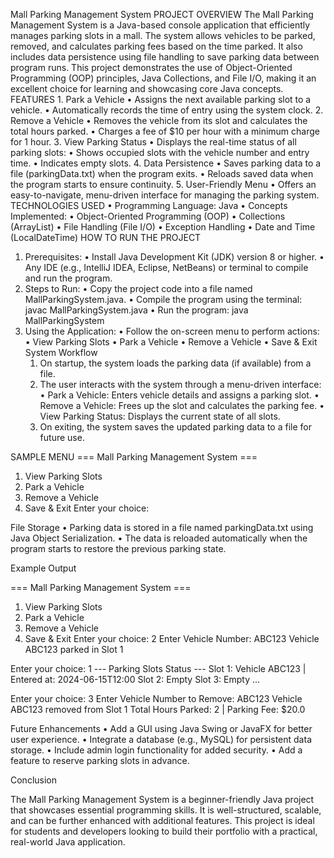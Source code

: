Mall Parking Management System
PROJECT OVERVIEW
The Mall Parking Management System is a Java-based console application that efficiently manages parking slots in a mall. The system allows vehicles to be parked, removed, and calculates parking fees based on the time parked. It also includes data persistence using file handling to save parking data between program runs.
This project demonstrates the use of Object-Oriented Programming (OOP) principles, Java Collections, and File I/O, making it an excellent choice for learning and showcasing core Java concepts.
FEATURES
	1.	Park a Vehicle
	•	Assigns the next available parking slot to a vehicle.
	•	Automatically records the time of entry using the system clock.
	2.	Remove a Vehicle
	•	Removes the vehicle from its slot and calculates the total hours parked.
	•	Charges a fee of $10 per hour with a minimum charge for 1 hour.
	3.	View Parking Status
	•	Displays the real-time status of all parking slots:
	•	Shows occupied slots with the vehicle number and entry time.
	•	Indicates empty slots.
	4.	Data Persistence
	•	Saves parking data to a file (parkingData.txt) when the program exits.
	•	Reloads saved data when the program starts to ensure continuity.
	5.	User-Friendly Menu
	•	Offers an easy-to-navigate, menu-driven interface for managing the parking system.
TECHNOLOGIES USED
	•	Programming Language: Java
	•	Concepts Implemented:
	•	Object-Oriented Programming (OOP)
	•	Collections (ArrayList)
	•	File Handling (File I/O)
	•	Exception Handling
	•	Date and Time (LocalDateTime)
HOW TO RUN THE PROJECT
1.	Prerequisites:
    •	Install Java Development Kit (JDK) version 8 or higher.
    •	Any IDE (e.g., IntelliJ IDEA, Eclipse, NetBeans) or terminal to compile and run the program.
2.	Steps to Run:
    •	Copy the project code into a file named MallParkingSystem.java.
    •	Compile the program using the terminal:
                     javac MallParkingSystem.java
    •	Run the program:
                     java MallParkingSystem
4.	Using the Application:
	•	Follow the on-screen menu to perform actions:
	•	View Parking Slots
	•	Park a Vehicle
	•	Remove a Vehicle
	•	Save & Exit
System Workflow
	1.	On startup, the system loads the parking data (if available) from a file.
	2.	The user interacts with the system through a menu-driven interface:
	•	Park a Vehicle: Enters vehicle details and assigns a parking slot.
	•	Remove a Vehicle: Frees up the slot and calculates the parking fee.
	•	View Parking Status: Displays the current state of all slots.
	3.	On exiting, the system saves the updated parking data to a file for future use.

SAMPLE MENU
=== Mall Parking Management System ===
1. View Parking Slots
2. Park a Vehicle
3. Remove a Vehicle
4. Save & Exit
Enter your choice: 

File Storage
	•	Parking data is stored in a file named parkingData.txt using Java Object Serialization.
	•	The data is reloaded automatically when the program starts to restore the previous parking state.

Example Output

=== Mall Parking Management System ===
1. View Parking Slots
2. Park a Vehicle
3. Remove a Vehicle
4. Save & Exit
Enter your choice: 2
Enter Vehicle Number: ABC123
Vehicle ABC123 parked in Slot 1

Enter your choice: 1
--- Parking Slots Status ---
Slot 1: Vehicle ABC123 | Entered at: 2024-06-15T12:00
Slot 2: Empty
Slot 3: Empty
...

Enter your choice: 3
Enter Vehicle Number to Remove: ABC123
Vehicle ABC123 removed from Slot 1
Total Hours Parked: 2 | Parking Fee: $20.0

Future Enhancements
	•	Add a GUI using Java Swing or JavaFX for better user experience.
	•	Integrate a database (e.g., MySQL) for persistent data storage.
	•	Include admin login functionality for added security.
	•	Add a feature to reserve parking slots in advance.

Conclusion

The Mall Parking Management System is a beginner-friendly Java project that showcases essential programming skills. It is well-structured, scalable, and can be further enhanced with additional features. This project is ideal for students and developers looking to build their portfolio with a practical, real-world Java application.
